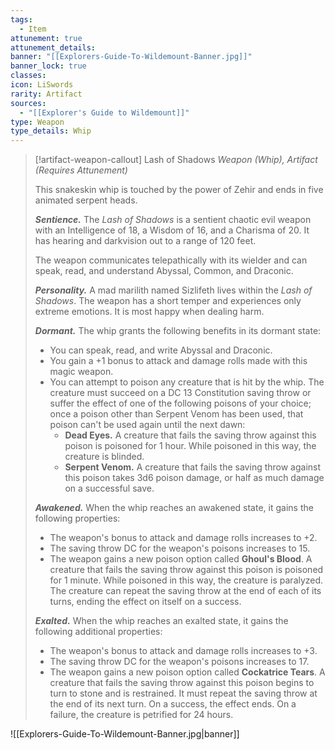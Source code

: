 ```yaml
---
tags:
  - Item
attunement: true
attunement_details: 
banner: "[[Explorers-Guide-To-Wildemount-Banner.jpg]]"
banner_lock: true
classes: 
icon: LiSwords
rarity: Artifact
sources:
  - "[[Explorer's Guide to Wildemount]]"
type: Weapon
type_details: Whip
---
```

>[!artifact-weapon-callout] Lash of Shadows
>*Weapon (Whip), Artifact (Requires Attunement)*
>
>This snakeskin whip is touched by the power of Zehir and ends in five animated serpent heads.
>
>***Sentience.*** The *Lash of Shadows* is a sentient chaotic evil weapon with an Intelligence of 18, a Wisdom of 16, and a Charisma of 20. It has hearing and darkvision out to a range of 120 feet.
>
>The weapon communicates telepathically with its wielder and can speak, read, and understand Abyssal, Common, and Draconic.
>
>***Personality.*** A mad marilith named Sizlifeth lives within the *Lash of Shadows*. The weapon has a short temper and experiences only extreme emotions. It is most happy when dealing harm.
>
>***Dormant.*** The whip grants the following benefits in its dormant state:
>
>* You can speak, read, and write Abyssal and Draconic.
>* You gain a +1 bonus to attack and damage rolls made with this magic weapon.
>* You can attempt to poison any creature that is hit by the whip. The creature must succeed on a DC 13 Constitution saving throw or suffer the effect of one of the following poisons of your choice; once a poison other than Serpent Venom has been used, that poison can't be used again until the next dawn:
>	+ **Dead Eyes.** A creature that fails the saving throw against this poison is poisoned for 1 hour. While poisoned in this way, the creature is blinded.
>	+ **Serpent Venom.** A creature that fails the saving throw against this poison takes 3d6 poison damage, or half as much damage on a successful save.
>
>***Awakened.*** When the whip reaches an awakened state, it gains the following properties:
>
>* The weapon's bonus to attack and damage rolls increases to +2.
>* The saving throw DC for the weapon's poisons increases to 15.
>* The weapon gains a new poison option called **Ghoul's Blood**. A creature that fails the saving throw against this poison is poisoned for 1 minute. While poisoned in this way, the creature is paralyzed. The creature can repeat the saving throw at the end of each of its turns, ending the effect on itself on a success.
>
>***Exalted.*** When the whip reaches an exalted state, it gains the following additional properties:
>
>* The weapon's bonus to attack and damage rolls increases to +3.
>* The saving throw DC for the weapon's poisons increases to 17.
>* The weapon gains a new poison option called **Cockatrice Tears**. A creature that fails the saving throw against this poison begins to turn to stone and is restrained. It must repeat the saving throw at the end of its next turn. On a success, the effect ends. On a failure, the creature is petrified for 24 hours.

![[Explorers-Guide-To-Wildemount-Banner.jpg|banner]]
